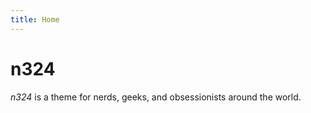 ```yaml
---
title: Home
---
```


# n324

_n324_ is a theme for nerds, geeks, and obsessionists around the world.

